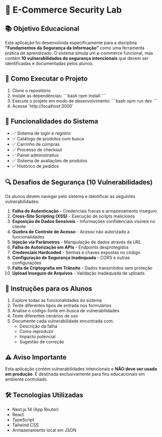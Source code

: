 # 🛒 E-Commerce Security Lab

## 📚 Objetivo Educacional

Esta aplicação foi desenvolvida especificamente para a disciplina **"Fundamentos da Segurança da Informação"** como uma ferramenta prática de aprendizado. O sistema simula um e-commerce funcional, mas contém **10 vulnerabilidades de segurança intencionais** que devem ser identificadas e documentadas pelos alunos.

## 🚀 Como Executar o Projeto

1. Clone o repositório
2. Instale as dependências:
   \`\`\`bash
   npm install
   \`\`\`
3. Execute o projeto em modo de desenvolvimento:
   \`\`\`bash
   npm run dev
   \`\`\`
4. Acesse \`http://localhost:3000\`

## 🎯 Funcionalidades do Sistema

- ✅ Sistema de login e registro
- ✅ Catálogo de produtos com busca
- ✅ Carrinho de compras
- ✅ Processo de checkout
- ✅ Painel administrativo
- ✅ Sistema de avaliações de produtos
- ✅ Histórico de pedidos

## 🔍 Desafios de Segurança (10 Vulnerabilidades)

Os alunos devem navegar pelo sistema e identificar as seguintes vulnerabilidades:

1. **Falha de Autenticação** - Credenciais fracas e armazenamento inseguro
2. **Cross-Site Scripting (XSS)** - Execução de scripts maliciosos
3. **Exposição de Dados Sensíveis** - Informações confidenciais visíveis no cliente
4. **Quebra de Controle de Acesso** - Acesso não autorizado a funcionalidades
5. **Injeção via Parâmetros** - Manipulação de dados através da URL
6. **Falha de Autorização em APIs** - Endpoints desprotegidos
7. **Credenciais Hardcoded** - Senhas e chaves expostas no código
8. **Configuração de Segurança Inadequada** - CORS e outras configurações
9. **Falta de Criptografia em Trânsito** - Dados transmitidos sem proteção
10. **Upload Inseguro de Arquivos** - Validação inadequada de uploads

## 📝 Instruções para os Alunos

1. Explore todas as funcionalidades do sistema
2. Tente diferentes tipos de entrada nos formulários
3. Analise o código-fonte em busca de vulnerabilidades
4. Teste diferentes cenários de uso
5. Documente cada vulnerabilidade encontrada com:
   - Descrição da falha
   - Como reproduzir
   - Impacto potencial
   - Sugestão de correção

## ⚠️ Aviso Importante

Esta aplicação contém vulnerabilidades intencionais e **NÃO deve ser usada em produção**. É destinada exclusivamente para fins educacionais em ambiente controlado.

## 🛠️ Tecnologias Utilizadas

- Next.js 14 (App Router)
- React
- TypeScript
- Tailwind CSS
- Armazenamento local em JSON
